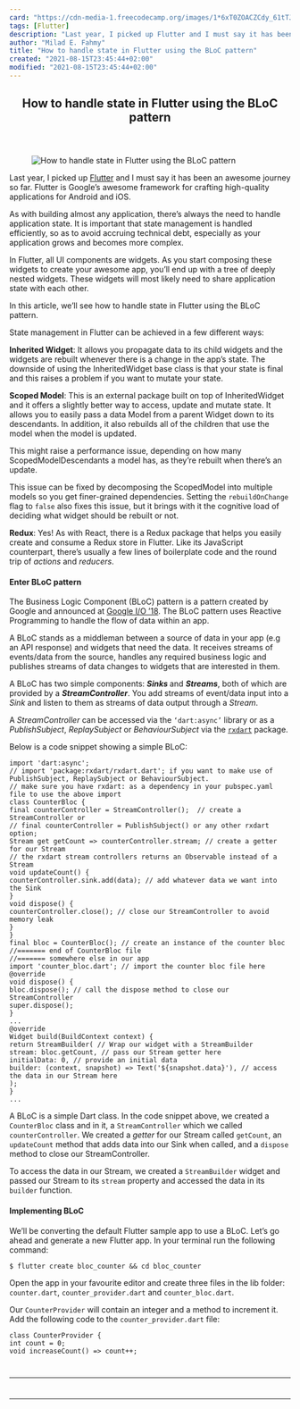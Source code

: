 ```yaml
---
card: "https://cdn-media-1.freecodecamp.org/images/1*6xT0ZOACZCdy_61tTJ3r1Q.png"
tags: [Flutter]
description: "Last year, I picked up Flutter and I must say it has been an "
author: "Milad E. Fahmy"
title: "How to handle state in Flutter using the BLoC pattern"
created: "2021-08-15T23:45:44+02:00"
modified: "2021-08-15T23:45:44+02:00"
---
```

<div class="site-wrapper">
<main id="site-main" class="site-main outer">
<div class="inner">
<article class="post-full post tag-flutter tag-mobile-app-development tag-tech tag-programming tag-coding ">
<header class="post-full-header">
<h1 class="post-full-title">How to handle state in Flutter using the BLoC pattern</h1>
</header>
<figure class="post-full-image">
<picture>
<source media="(max-width: 700px)" sizes="1px" srcset="data:image/gif;base64,R0lGODlhAQABAIAAAAAAAP///yH5BAEAAAAALAAAAAABAAEAAAIBRAA7 1w">
<source media="(min-width: 701px)" sizes="(max-width: 800px) 400px,
(max-width: 1170px) 700px,
1400px" srcset="https://cdn-media-1.freecodecamp.org/images/1*6xT0ZOACZCdy_61tTJ3r1Q.png 300w,
https://cdn-media-1.freecodecamp.org/images/1*6xT0ZOACZCdy_61tTJ3r1Q.png 600w,
https://cdn-media-1.freecodecamp.org/images/1*6xT0ZOACZCdy_61tTJ3r1Q.png 1000w,
https://cdn-media-1.freecodecamp.org/images/1*6xT0ZOACZCdy_61tTJ3r1Q.png 2000w">
<img onerror="this.style.display='none'" src="https://cdn-media-1.freecodecamp.org/images/1*6xT0ZOACZCdy_61tTJ3r1Q.png" alt="How to handle state in Flutter using the BLoC pattern">
</picture>
</figure>
<section class="post-full-content">
<div class="post-content">
<p>Last year, I picked up <a href="https://flutter.io/" rel="noopener">Flutter</a> and I must say it has been an awesome journey so far. Flutter is Google’s awesome framework for crafting high-quality applications for Android and iOS.</p><p>As with building almost any application, there’s always the need to handle application state. It is important that state management is handled efficiently, so as to avoid accruing technical debt, especially as your application grows and becomes more complex.</p><p>In Flutter, all UI components are widgets. As you start composing these widgets to create your awesome app, you’ll end up with a tree of deeply nested widgets. These widgets will most likely need to share application state with each other.</p><p>In this article, we’ll see how to handle state in Flutter using the BLoC pattern.</p><p>State management in Flutter can be achieved in a few different ways:</p><p><strong>Inherited Widget</strong>: It allows you propagate data to its child widgets and the widgets are rebuilt whenever there is a change in the app’s state. The downside of using the InheritedWidget base class is that your state is final and this raises a problem if you want to mutate your state.</p><p><strong>Scoped Model</strong>: This is an external package built on top of InheritedWidget and it offers a slightly better way to access, update and mutate state. It allows you to easily pass a data Model from a parent Widget down to its descendants. In addition, it also rebuilds all of the children that use the model when the model is updated.</p><p>This might raise a performance issue, depending on how many ScopedModelDescendants a model has, as they’re rebuilt when there’s an update.</p><p>This issue can be fixed by decomposing the ScopedModel into multiple models so you get finer-grained dependencies. Setting the <code>rebuildOnChange</code> flag to <code>false</code> also fixes this issue, but it brings with it the cognitive load of deciding what widget should be rebuilt or not.</p><p><strong>Redux</strong>: Yes! As with React, there is a Redux package that helps you easily create and consume a Redux store in Flutter. Like its JavaScript counterpart, there’s usually a few lines of boilerplate code and the round trip of <em>actions</em> and <em>reducers</em>.</p><h4 id="enter-bloc-pattern">Enter BLoC pattern</h4><p>The Business Logic Component (BLoC) pattern is a pattern created by Google and announced at <a href="https://www.youtube.com/watch?v=RS36gBEp8OI" rel="noopener">Google I/O ’18</a>. The BLoC pattern uses Reactive Programming to handle the flow of data within an app.</p><p>A BLoC stands as a middleman between a source of data in your app (e.g an API response) and widgets that need the data. It receives streams of events/data from the source, handles any required business logic and publishes streams of data changes to widgets that are interested in them.</p><p>A BLoC has two simple components: <strong><em>Sinks </em></strong>and <strong><em>Streams</em></strong>, both of which are provided by a <strong><em>StreamController</em></strong>. You add streams of event/data input into a <em>Sink</em> and listen to them as streams of data output through a <em>Stream</em>.</p><p>A <em>StreamController</em> can be accessed via the <code>‘dart:async’</code> library or as a <em>PublishSubject</em>, <em>ReplaySubject</em> or <em>BehaviourSubject</em> via the <code><a href="https://pub.dartlang.org/packages/rxdart" rel="noopener">rxdart</a></code> package.</p><p>Below is a code snippet showing a simple BLoC:</p><pre><code class="language-dart">import 'dart:async';
// import 'package:rxdart/rxdart.dart'; if you want to make use of PublishSubject, ReplaySubject or BehaviourSubject.
// make sure you have rxdart: as a dependency in your pubspec.yaml file to use the above import
class CounterBloc {
final counterController = StreamController();  // create a StreamController or
// final counterController = PublishSubject() or any other rxdart option;
Stream get getCount =&gt; counterController.stream; // create a getter for our Stream
// the rxdart stream controllers returns an Observable instead of a Stream
void updateCount() {
counterController.sink.add(data); // add whatever data we want into the Sink
}
void dispose() {
counterController.close(); // close our StreamController to avoid memory leak
}
}
final bloc = CounterBloc(); // create an instance of the counter bloc
//======= end of CounterBloc file
//======= somewhere else in our app
import 'counter_bloc.dart'; // import the counter bloc file here
@override
void dispose() {
bloc.dispose(); // call the dispose method to close our StreamController
super.dispose();
}
...
@override
Widget build(BuildContext context) {
return StreamBuilder( // Wrap our widget with a StreamBuilder
stream: bloc.getCount, // pass our Stream getter here
initialData: 0, // provide an initial data
builder: (context, snapshot) =&gt; Text('${snapshot.data}'), // access the data in our Stream here
);
}
...</code></pre><p>A BLoC is a simple Dart class. In the code snippet above, we created a <code>CounterBloc</code> class and in it, a <code>StreamController</code> which we called <code>counterController</code>. We created a <em>getter</em> for our Stream called <code>getCount</code>, an <code>updateCount</code> method that adds data into our Sink when called, and a <code>dispose</code> method to close our StreamController.</p><p>To access the data in our Stream, we created a <code>StreamBuilder</code> widget and passed our Stream to its <code>stream</code> property and accessed the data in its <code>builder</code> function.</p><h4 id="implementing-bloc">Implementing BLoC</h4><p>We’ll be converting the default Flutter sample app to use a BLoC. Let’s go ahead and generate a new Flutter app. In your terminal run the following command:</p><pre><code>$ flutter create bloc_counter &amp;&amp; cd bloc_counter</code></pre><p>Open the app in your favourite editor and create three files in the lib folder: <code>counter.dart</code>, <code>counter_provider.dart</code> and <code>counter_bloc.dart</code>.</p><p>Our <code>CounterProvider</code> will contain an integer and a method to increment it. Add the following code to the <code>counter_provider.dart</code> file:</p><pre><code class="language-dart">class CounterProvider {
int count = 0;
void increaseCount() =&gt; count++;
</div>
<hr>
<hr>
</section>
</article>
</div>
</main>
</div>
<!-- Google Tag Manager (noscript) -->
<!-- End Google Tag Manager (noscript) -->
